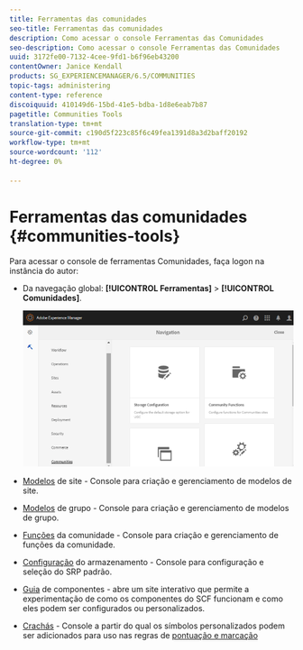```yaml
---
title: Ferramentas das comunidades
seo-title: Ferramentas das comunidades
description: Como acessar o console Ferramentas das Comunidades
seo-description: Como acessar o console Ferramentas das Comunidades
uuid: 3172fe00-7132-4cee-9fd1-b6f96eb43200
contentOwner: Janice Kendall
products: SG_EXPERIENCEMANAGER/6.5/COMMUNITIES
topic-tags: administering
content-type: reference
discoiquuid: 410149d6-15bd-41e5-bdba-1d8e6eab7b87
pagetitle: Communities Tools
translation-type: tm+mt
source-git-commit: c190d5f223c85f6c49fea1391d8a3d2baff20192
workflow-type: tm+mt
source-wordcount: '112'
ht-degree: 0%

---
```



# Ferramentas das comunidades {#communities-tools}

Para acessar o console de ferramentas Comunidades, faça logon na instância do autor:

* Da navegação global: **[!UICONTROL Ferramentas]** > **[!UICONTROL Comunidades]**.

   ![comunidades](assets/communities-home.png)

* [Modelos](sites.md)  de site - Console para criação e gerenciamento de modelos de site.

* [Modelos](tools-groups.md)  de grupo - Console para criação e gerenciamento de modelos de grupo.

* [Funções](functions.md)  da comunidade - Console para criação e gerenciamento de funções da comunidade.

* [Configuração](srp-config.md)  do armazenamento - Console para configuração e seleção do SRP [ ](working-with-srp.md)padrão.

* [Guia](components-guide.md)  de componentes - abre um site interativo que permite a experimentação de como os componentes do SCF funcionam e como eles podem ser configurados ou personalizados.

* [Crachás](badges.md)  - Console a partir do qual os símbolos personalizados podem ser adicionados para uso nas regras de  [pontuação e marcação](implementing-scoring.md)

